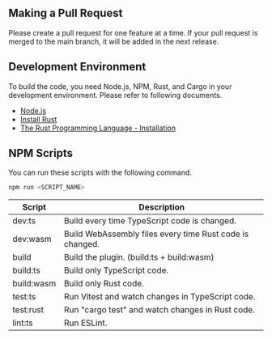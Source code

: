 ## Making a Pull Request
Please create a pull request for one feature at a time.
If your pull request is merged to the main branch, it will be added in the next release.


## Development Environment
To build the code, you need Node.js, NPM, Rust, and Cargo in your development environment. Please refer to following documents.

- [Node.js](https://nodejs.org/en)
- [Install Rust](https://www.rust-lang.org/tools/install)
- [The Rust Programming Language - Installation](https://doc.rust-lang.org/book/ch01-01-installation.html)


## NPM Scripts
You can run these scripts with the following command.

```bash
npm run <SCRIPT_NAME>
```

| Script     | Description                                              |
| ---------- | -------------------------------------------------------- |
| dev:ts     | Build every time TypeScript code is changed.             |
| dev:wasm   | Build WebAssembly files every time Rust code is changed. |
| build      | Build the plugin. (build:ts + build:wasm)                |
| build:ts   | Build only TypeScript code.                              |
| build:wasm | Build only Rust code.                                    |
| test:ts    | Run Vitest and watch changes in TypeScript code.         |
| test:rust  | Run "cargo test" and watch changes in Rust code.         |
| lint:ts    | Run ESLint.                                              |